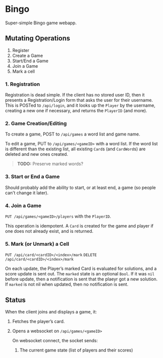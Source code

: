# Bingo

Super-simple Bingo game webapp.

## Mutating Operations

1. Register
2. Create a Game
3. Start/End a Game
4. Join a Game
5. Mark a cell

### 1. Registration

Registration is dead simple. If the client has no stored user ID, then
it presents a Registration/Login form that asks the user for their
username. This is POSTed to `/api/login`, and it looks up the `Player` by
the username, creating a new one if necessary, and returns the `PlayerID`
(and more).

### 2. Game Creation/Editing

To create a game, POST to `/api/games` a word list and game name.

To edit a game, PUT to `/api/games/<gameID>` with a word list. If the
word list is different than the existing list, all existing `Card`s (and `CardWord`s) are
deleted and new ones created.

> **TODO:** Preserve marked words?

### 3. Start or End a Game

Should probably add the ability to start, or at least end, a game (so people
can't change it later).


### 4. Join a Game

`PUT /api/games/<gameID>/players` with the `PlayerID`.

This operation is idempotent. A `Card` is created for the game and player
if one does not already exist, and is returned.

### 5. Mark (or Unmark) a Cell

`PUT /api/card/<cardID>/<index>/mark`
`DELETE /api/card/<cardID>/<index>/mark`

On each update, the Player’s marked Card is evaluated for solutions, and
a score update is sent out. The `marked` state is an optional `Bool`. If
it was `nil` before update, then a notification is sent that the plaeyr
got a new solution. If `marked` is not nil when updated, then no notification
is sent.

## Status

When the client joins and displays a game, it:

1. Fetches the player’s card.
2. Opens a websocket on `/api/games/<gameID>`

	On websocket connect, the socket sends:

	1. The current game state (list of players and their scores)


